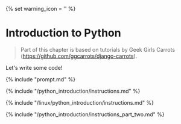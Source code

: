 {% set warning_icon = '<span class="glyphicon glyphicon-exclamation-sign" style="color: red;" aria-hidden="true" data-toggle="tooltip" title="An error is expected when you run this command!" ></span>' %}

# Introduction to Python

> Part of this chapter is based on tutorials by Geek Girls Carrots (https://github.com/ggcarrots/django-carrots).

Let's write some code!

{% include "prompt.md" %}

{% include "/python_introduction/instructions.md" %}

{% include "/linux/python_introduction/instructions.md" %}

{% include "/python_introduction/instructions_part_two.md" %}

